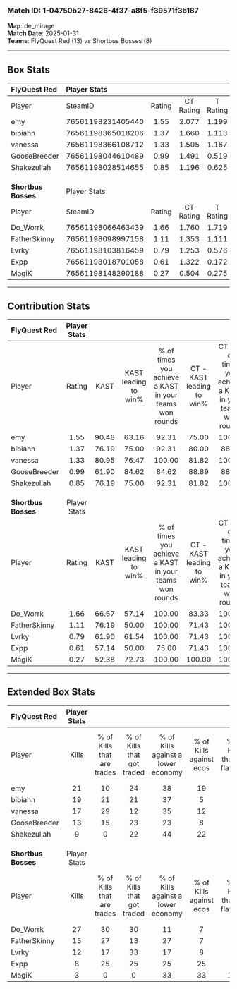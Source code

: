 ### Match ID: 1-04750b27-8426-4f37-a8f5-f39571f3b187  
**Map**: de_mirage  
**Match Date**: 2025-01-31  
**Teams**: FlyQuest Red (13) vs Shortbus Bosses (8)  

---  

## Box Stats  

| **FlyQuest Red**    | Player Stats      |        |           |          |       |       |       |         |        |      |     |
| :- | :- | :-: | :-: | :-: | :-: | :-: | :-: | :-: | :-: | :-: | :-: |
| Player              | SteamID           | Rating | CT Rating | T Rating | KAST  |  ADR  | Kills | Assists | Deaths | K/D  | HS% |
| emy                 | 76561198231405440 |  1.55  |   2.077   |  1.199   | 90.48 | 102.6 |  21   |    3    |   15   | 1.40 | 19  |
| bibiahn             | 76561198365018206 |  1.37  |   1.660   |  1.113   | 76.19 | 86.4  |  19   |    6    |   13   | 1.46 | 42  |
| vanessa             | 76561198366108712 |  1.33  |   1.505   |  1.167   | 80.95 | 71.0  |  17   |    2    |   10   | 1.70 | 70  |
| GooseBreeder        | 76561198044610489 |  0.99  |   1.491   |  0.519   | 61.90 | 88.2  |  13   |    8    |   15   | 0.87 | 46  |
| Shakezullah         | 76561198028514655 |  0.85  |   1.196   |  0.625   | 76.19 | 46.2  |   9   |    3    |   12   | 0.75 | 33  |
|                     |                   |        |           |          |       |       |       |         |        |      |     |
|                     |                   |        |           |          |       |       |       |         |        |      |     |
|                     |                   |        |           |          |       |       |       |         |        |      |     |
| **Shortbus Bosses** | Player Stats      |        |           |          |       |       |       |         |        |      |     |
| Player              | SteamID           | Rating | CT Rating | T Rating | KAST  |  ADR  | Kills | Assists | Deaths | K/D  | HS% |
| Do_Worrk            | 76561198066463439 |  1.66  |   1.760   |  1.719   | 66.67 | 124.2 |  27   |    2    |   16   | 1.69 | 55  |
| FatherSkinny        | 76561198098997158 |  1.11  |   1.353   |  1.111   | 76.19 | 80.0  |  15   |    6    |   16   | 0.94 | 86  |
| Lvrky               | 76561198103816459 |  0.79  |   1.253   |  0.576   | 61.90 | 49.3  |  12   |    1    |   15   | 0.80 | 50  |
| Expp                | 76561198018701058 |  0.61  |   1.322   |  0.172   | 57.14 | 58.3  |   8   |    5    |   16   | 0.50 | 87  |
| MagiK               | 76561198148290188 |  0.27  |   0.504   |  0.275   | 52.38 | 27.0  |   3   |    5    |   16   | 0.19 | 33  |
---  

## Contribution Stats  

| **FlyQuest Red**    | Player Stats |       |                      |                                                        |                           |                                                             |                          |                                                            |
| :- | :-: | :-: | :-: | :-: | :-: | :-: | :-: | :-: |
| Player              |    Rating    | KAST  | KAST leading to win% | % of times you achieve a KAST in your teams won rounds | CT - KAST leading to win% | CT - % of times you achieve a KAST in your teams won rounds | T - KAST leading to win% | T - % of times you achieve a KAST in your teams won rounds |
| emy                 |     1.55     | 90.48 |        63.16         |                         92.31                          |           75.00           |                           100.00                            |          42.86           |                           75.00                            |
| bibiahn             |     1.37     | 76.19 |        75.00         |                         92.31                          |           80.00           |                            88.89                            |          66.67           |                           100.00                           |
| vanessa             |     1.33     | 80.95 |        76.47         |                         100.00                         |           81.82           |                           100.00                            |          66.67           |                           100.00                           |
| GooseBreeder        |     0.99     | 61.90 |        84.62         |                         84.62                          |           88.89           |                            88.89                            |          75.00           |                           75.00                            |
| Shakezullah         |     0.85     | 76.19 |        75.00         |                         92.31                          |           81.82           |                           100.00                            |          60.00           |                           75.00                            |
|                     |              |       |                      |                                                        |                           |                                                             |                          |                                                            |
|                     |              |       |                      |                                                        |                           |                                                             |                          |                                                            |
|                     |              |       |                      |                                                        |                           |                                                             |                          |                                                            |
| **Shortbus Bosses** | Player Stats |       |                      |                                                        |                           |                                                             |                          |                                                            |
| Player              |    Rating    | KAST  | KAST leading to win% | % of times you achieve a KAST in your teams won rounds | CT - KAST leading to win% | CT - % of times you achieve a KAST in your teams won rounds | T - KAST leading to win% | T - % of times you achieve a KAST in your teams won rounds |
| Do_Worrk            |     1.66     | 66.67 |        57.14         |                         100.00                         |           83.33           |                           100.00                            |          37.50           |                           100.00                           |
| FatherSkinny        |     1.11     | 76.19 |        50.00         |                         100.00                         |           71.43           |                           100.00                            |          33.33           |                           100.00                           |
| Lvrky               |     0.79     | 61.90 |        61.54         |                         100.00                         |           71.43           |                           100.00                            |          50.00           |                           100.00                           |
| Expp                |     0.61     | 57.14 |        50.00         |                         75.00                          |           71.43           |                           100.00                            |          20.00           |                           33.33                            |
| MagiK               |     0.27     | 52.38 |        72.73         |                         100.00                         |          100.00           |                           100.00                            |          50.00           |                           100.00                           |
---  

## Extended Box Stats  

| **FlyQuest Red**    | Player Stats |                            |                            |                                    |                         |                              |                                 |        |                             |                                     |                          |                               |                            |
| :- | :-: | :-: | :-: | :-: | :-: | :-: | :-: | :-: | :-: | :-: | :-: | :-: | :-: |
| Player              |    Kills     | % of Kills that are trades | % of Kills that got traded | % of Kills against a lower economy | % of Kills against ecos | % of Kills that are flawless | % of Kills that are close duels | Deaths | % of Deaths that get traded | % of Deaths against a lower economy | % of Deaths against ecos | % of Deaths that are flawless | % of Deaths that are close |
| emy                 |      21      |             10             |             24             |                 38                 |           19            |              81              |                5                |   15   |             40              |                 27                  |            0             |              73               |             7              |
| bibiahn             |      19      |             21             |             21             |                 37                 |            5            |              89              |                5                |   13   |             15              |                 15                  |            8             |              100              |             0              |
| vanessa             |      17      |             29             |             12             |                 35                 |           12            |              94              |                0                |   10   |             10              |                 20                  |            0             |              60               |             10             |
| GooseBreeder        |      13      |             15             |             23             |                 23                 |            8            |              77              |               15                |   15   |             20              |                 33                  |            7             |              67               |             13             |
| Shakezullah         |      9       |             0              |             22             |                 44                 |           22            |              89              |                0                |   12   |             33              |                 17                  |            0             |              67               |             8              |
|                     |              |                            |                            |                                    |                         |                              |                                 |        |                             |                                     |                          |                               |                            |
|                     |              |                            |                            |                                    |                         |                              |                                 |        |                             |                                     |                          |                               |                            |
|                     |              |                            |                            |                                    |                         |                              |                                 |        |                             |                                     |                          |                               |                            |
| **Shortbus Bosses** | Player Stats |                            |                            |                                    |                         |                              |                                 |        |                             |                                     |                          |                               |                            |
| Player              |    Kills     | % of Kills that are trades | % of Kills that got traded | % of Kills against a lower economy | % of Kills against ecos | % of Kills that are flawless | % of Kills that are close duels | Deaths | % of Deaths that get traded | % of Deaths against a lower economy | % of Deaths against ecos | % of Deaths that are flawless | % of Deaths that are close |
| Do_Worrk            |      27      |             30             |             30             |                 11                 |            7            |              78              |                0                |   16   |             19              |                 19                  |            13            |              94               |             0              |
| FatherSkinny        |      15      |             27             |             13             |                 27                 |            7            |              73              |                7                |   16   |             25              |                  6                  |            6             |              75               |             6              |
| Lvrky               |      12      |             17             |             33             |                 17                 |            8            |              75              |               17                |   15   |             20              |                  7                  |            7             |              80               |             7              |
| Expp                |      8       |             25             |             25             |                 25                 |           25            |              50              |               25                |   16   |             13              |                  6                  |            6             |              94               |             6              |
| MagiK               |      3       |             0              |             0              |                 33                 |           33            |             100              |                0                |   16   |             25              |                 13                  |            6             |              88               |             6              |
